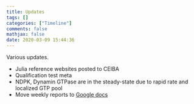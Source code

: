 ```yaml
---
title: Updates
tags: []
categories: ["Timeline"]
comments: false
mathjax: false
date: 2020-03-09 15:44:36
---
```


Various updates.

<!-- more -->

- Julia reference websites posted to CEIBA
- Qualification test meta
- NDPK, Dynamin GTPase are in the steady-state due to rapid rate and localized GTP pool
- Move weekly reports to [Google docs](https://drive.google.com/drive/folders/1gIIKsMDF6HHnwEURsryNPA5sVBdPdJtr)
